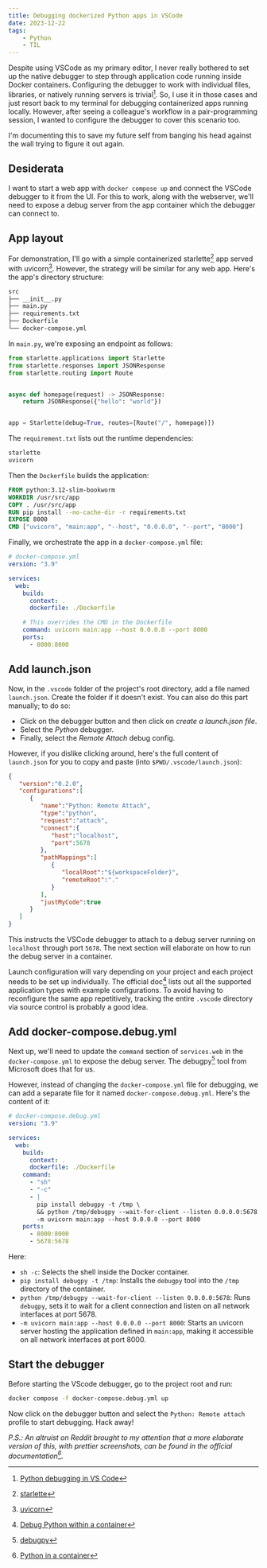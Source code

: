 ```yaml
---
title: Debugging dockerized Python apps in VSCode
date: 2023-12-22
tags:
    - Python
    - TIL
---
```


Despite using VSCode as my primary editor, I never really bothered to set up the native
debugger to step through application code running inside Docker containers. Configuring the
debugger to work with individual files, libraries, or natively running servers is
trivial[^1]. So, I use it in those cases and just resort back to my terminal for debugging
containerized apps running locally. However, after seeing a colleague's workflow in a
pair-programming session, I wanted to configure the debugger to cover this scenario too.

I'm documenting this to save my future self from banging his head against the wall trying to
figure it out again.

## Desiderata

I want to start a web app with `docker compose up` and connect the VSCode debugger to it
from the UI. For this to work, along with the webserver, we'll need to expose a debug server
from the app container which the debugger can connect to.

## App layout

For demonstration, I'll go with a simple containerized starlette[^2] app served with
uvicorn[^3]. However, the strategy will be similar for any web app. Here's the app's
directory structure:

```txt
src
├── __init__.py
├── main.py
├── requirements.txt
├── Dockerfile
└── docker-compose.yml
```

In `main.py`, we're exposing an endpoint as follows:

```py
from starlette.applications import Starlette
from starlette.responses import JSONResponse
from starlette.routing import Route


async def homepage(request) -> JSONResponse:
    return JSONResponse({"hello": "world"})


app = Starlette(debug=True, routes=[Route("/", homepage)])
```

The `requirement.txt` lists out the runtime dependencies:

```txt
starlette
uvicorn
```

Then the `Dockerfile` builds the application:

```dockerfile
FROM python:3.12-slim-bookworm
WORKDIR /usr/src/app
COPY . /usr/src/app
RUN pip install --no-cache-dir -r requirements.txt
EXPOSE 8000
CMD ["uvicorn", "main:app", "--host", "0.0.0.0", "--port", "8000"]
```

Finally, we orchestrate the app in a `docker-compose.yml` file:

```yml
# docker-compose.yml
version: "3.9"

services:
  web:
    build:
      context: .
      dockerfile: ./Dockerfile

    # This overrides the CMD in the Dockerfile
    command: uvicorn main:app --host 0.0.0.0 --port 8000
    ports:
      - 8000:8000
```

## Add launch.json

Now, in the `.vscode` folder of the project's root directory, add a file named
`launch.json`. Create the folder if it doesn't exist. You can also do this part manually; to
do so:

-   Click on the debugger button and then click on _create a launch.json file_.
-   Select the _Python_ debugger.
-   Finally, select the _Remote Attach_ debug config.

However, if you dislike clicking around, here's the full content of `launch.json` for you to
copy and paste (into `$PWD/.vscode/launch.json`):

```json
{
   "version":"0.2.0",
   "configurations":[
      {
         "name":"Python: Remote Attach",
         "type":"python",
         "request":"attach",
         "connect":{
            "host":"localhost",
            "port":5678
         },
         "pathMappings":[
            {
               "localRoot":"${workspaceFolder}",
               "remoteRoot":"."
            }
         ],
         "justMyCode":true
      }
   ]
}
```

This instructs the VSCode debugger to attach to a debug server running on `localhost`
through port `5678`. The next section will elaborate on how to run the debug server in a
container.

Launch configuration will vary depending on your project and each project needs to be set up
individually. The official doc[^4] lists out all the supported application types with
example configurations. To avoid having to reconfigure the same app repetitively, tracking
the entire `.vscode` directory via source control is probably a good idea.

## Add docker-compose.debug.yml

Next up, we'll need to update the `command` section of `services.web` in the
`docker-compose.yml` to expose the debug server. The debugpy[^5] tool from Microsoft does
that for us.

However, instead of changing the `docker-compose.yml` file for debugging, we can add a
separate file for it named `docker-compose.debug.yml`. Here's the content of it:

```yml
# docker-compose.debug.yml
version: "3.9"

services:
  web:
    build:
      context: .
      dockerfile: ./Dockerfile
    command:
      - "sh"
      - "-c"
      - |
        pip install debugpy -t /tmp \
        && python /tmp/debugpy --wait-for-client --listen 0.0.0.0:5678 \
        -m uvicorn main:app --host 0.0.0.0 --port 8000
    ports:
      - 8000:8000
      - 5678:5678
```

Here:

-   `sh -c`: Selects the shell inside the Docker container.
-   `pip install debugpy -t /tmp`: Installs the `debugpy` tool into the `/tmp` directory of
    the container.
-   `python /tmp/debugpy --wait-for-client --listen 0.0.0.0:5678`: Runs `debugpy`, sets it
    to wait for a client connection and listen on all network interfaces at port 5678.
-   `-m uvicorn main:app --host 0.0.0.0 --port 8000`: Starts an uvicorn server hosting the
    application defined in `main:app`, making it accessible on all network interfaces at
    port 8000.

## Start the debugger

Before starting the VScode debugger, go to the project root and run:

```sh
docker compose -f docker-compose.debug.yml up
```

Now click on the debugger button and select the `Python: Remote attach` profile to start
debugging. Hack away!

_P.S.: An altruist on Reddit brought to my attention that a more elaborate version of this,
with prettier screenshots, can be found in the official documentation[^6]._

[^1]:
    [Python debugging in VS Code](https://code.visualstudio.com/docs/python/debugging#_debugging-by-attaching-over-a-network-connection)

[^2]: [starlette](https://www.starlette.io/)

[^3]: [uvicorn](https://www.uvicorn.org/)

[^4]:
    [Debug Python within a container](https://code.visualstudio.com/docs/containers/debug-python)

[^5]: [debugpy](https://github.com/microsoft/debugpy/tree/main/src/debugpy)

[^6]:
    [Python in a container](https://code.visualstudio.com/docs/containers/quickstart-python)
